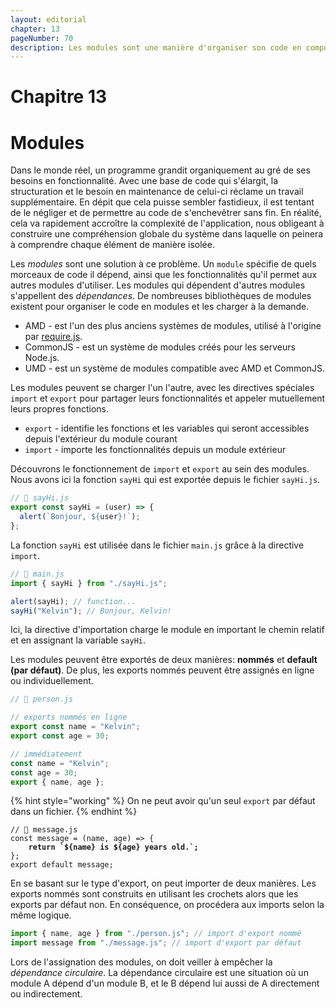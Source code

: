 ```yaml
---
layout: editorial
chapter: 13
pageNumber: 70
description: Les modules sont une manière d'organiser son code en composants séparés, réutilisables et imbriqués. Les modules permettent aux développeurs de fragmenter de larges et complexes parties de codes en morceaux plus petits, rendant la compréhension plus facile, ainsi que la maintenance et la collaboration des projets plus aisée.
---
```


# Chapitre 13

# Modules

Dans le monde réel, un programme grandit organiquement au gré de ses besoins en fonctionnalité. Avec une base de code qui s'élargit, la structuration et le besoin en maintenance de celui-ci réclame un travail supplémentaire. En dépit que cela puisse sembler fastidieux, il est tentant de le négliger et de permettre au code de s'enchevêtrer sans fin. En réalité, cela va rapidement accroître la complexité de l'application, nous obligeant à construire une compréhension globale du système dans laquelle on peinera à comprendre chaque élément de manière isolée.

Les _modules_ sont une solution à ce problème. Un `module` spécifie de quels morceaux de code il dépend, ainsi que les fonctionnalités qu'il permet aux autres modules d'utiliser. Les modules qui dépendent d'autres modules s'appellent des _dépendances_. De nombreuses bibliothèques de modules existent pour organiser le code en modules et les charger à la demande.

- AMD - est l'un des plus anciens systèmes de modules, utilisé à l'origine par [require.js](https://requirejs.org/).
- CommonJS - est un système de modules créés pour les serveurs Node.js.
- UMD - est un système de modules compatible avec AMD et CommonJS.

Les modules peuvent se charger l'un l'autre, avec les directives spéciales `import` et `export` pour partager leurs fonctionnalités et appeler mutuellement leurs propres fonctions.

- `export` - identifie les fonctions et les variables qui seront accessibles depuis l'extérieur du module courant
- `import` - importe les fonctionnalités depuis un module extérieur

Découvrons le fonctionnement de `import` et `export` au sein des modules. Nous avons ici la fonction `sayHi` qui est exportée depuis le fichier `sayHi.js`.

```javascript
// 📁 sayHi.js
export const sayHi = (user) => {
  alert(`Bonjour, ${user}!`);
};
```

La fonction `sayHi` est utilisée dans le fichier `main.js` grâce à la directive `import`.

```javascript
// 📁 main.js
import { sayHi } from "./sayHi.js";

alert(sayHi); // function...
sayHi("Kelvin"); // Bonjour, Kelvin!
```

Ici, la directive d'importation charge le module en important le chemin relatif et en assignant la variable `sayHi`.

Les modules peuvent être exportés de deux manières: **nommés** et **default (par défaut)**. De plus, les exports nommés peuvent être assignés en ligne ou individuellement.

```javascript
// 📁 person.js

// exports nommés en ligne
export const name = "Kelvin";
export const age = 30;

// immédiatement
const name = "Kelvin";
const age = 30;
export { name, age };
```

{% hint style="working" %}
On ne peut avoir qu'un seul `export` par défaut dans un fichier.
{% endhint %}

<pre class="language-javascript"><code class="lang-javascript">// 📁 message.js 
const message = (name, age) => {
<strong>    return `${name} is ${age} years old.`;
</strong>};
export default message;
</code></pre>

En se basant sur le type d'export, on peut importer de deux manières. Les exports nommés sont construits en utilisant les crochets alors que les exports par défaut non. En conséquence, on procédera aux imports selon la même logique.

```javascript
import { name, age } from "./person.js"; // import d'export nommé
import message from "./message.js"; // import d'export par défaut
```

Lors de l'assignation des modules, on doit veiller à empêcher la _dépendance circulaire_. La dépendance circulaire est une situation où un module A dépend d'un module B, et le B dépend lui aussi de A directement ou indirectement.&#x20;
